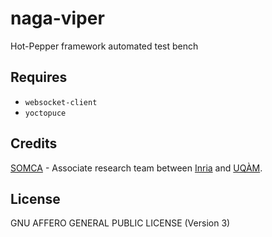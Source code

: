 # naga-viper
Hot-Pepper framework automated test bench

Requires
--------

* ```websocket-client```
* ```yoctopuce```

Credits
-------

[SOMCA](http://sofa.uqam.ca/somca.php) - Associate research team between [Inria](http://www.inria.fr) and [UQÀM](http://www.uqam.ca).

License
-------

GNU AFFERO GENERAL PUBLIC LICENSE (Version 3)
